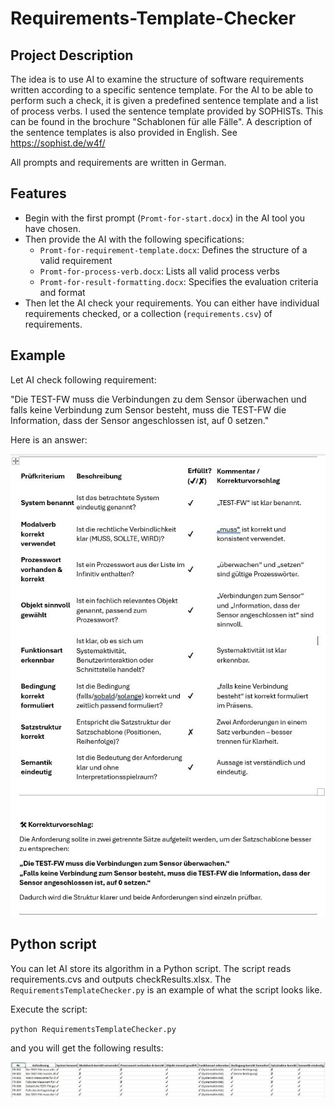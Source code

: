 # Requirements-Template-Checker

## Project Description
The idea is to use AI to examine the structure of software requirements written according to a specific sentence template.
For the AI to be able to perform such a check, it is given a predefined sentence template and a list of process verbs. 
I used the sentence template provided by SOPHISTs. This can be found in the brochure "Schablonen für alle Fälle". A description of the sentence templates is also provided in English. See https://sophist.de/w4f/

All prompts and requirements are written in German.

## Features
- Begin with the first prompt (`Promt-for-start.docx`) in the AI tool you have chosen.
- Then provide the AI with the following specifications:
  - `Promt-for-requirement-template.docx`: Defines the structure of a valid requirement
  - `Promt-for-process-verb.docx`: Lists all valid process verbs
  - `Promt-for-result-formatting.docx`: Specifies the evaluation criteria and format
- Then let the AI check your requirements. You can either have individual requirements checked, or a collection (`requirements.csv`) of requirements.

## Example
Let AI check following requirement:

"Die TEST-FW muss die Verbindungen zu dem Sensor überwachen und falls keine Verbindung zum Sensor besteht, muss die TEST-FW die Information, dass der Sensor angeschlossen ist, auf 0 setzen."

Here is an answer:

![Answer](images/answer.JPG "Answer")

## Python script
You can let AI store its algorithm in a Python script. The script reads requirements.cvs and outputs checkResults.xlsx. The `RequirementsTemplateChecker.py` is an example of what the script looks like.

Execute the script:

`python RequirementsTemplateChecker.py` 

and you will get the following results:

![CheckResults](images/checkResults.JPG "CheckResults")

